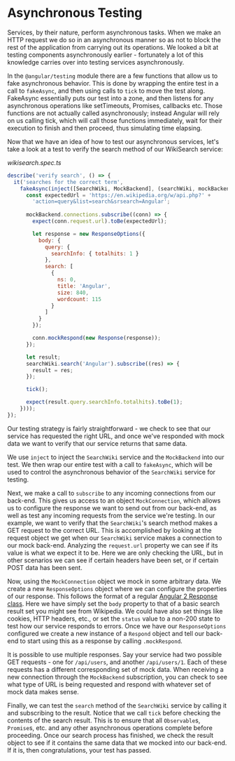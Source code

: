 # Asynchronous Testing

Services, by their nature, perform asynchronous tasks. When we make an HTTP request we do so in an asynchronous manner so as not to block the rest of the application from carrying out its operations. We looked a bit at testing components asynchronously earlier - fortunately a lot of this knowledge carries over into testing services asynchronously. 

In the `@angular/testing` module there are a few functions that allow us to fake asynchronous behavior. This is done by wrapping the entire test in a call to `fakeAsync`, and then using calls to `tick` to move the test along. FakeAsync essentially puts our test into a zone, and then listens for any asynchronous operations like setTimeouts, Promises, callbacks etc. Those functions are not actually called asynchronously; instead Angular will rely on us calling tick, which will call those functions immediately, wait for their execution to finish and then proceed, thus simulating time elapsing.

Now that we have an idea of how to test our asynchronous services, let's take a look at a test to verify the search method of our WikiSearch service:

*wikisearch.spec.ts*

```js
describe('verify search', () => {
  it('searches for the correct term',
    fakeAsync(inject([SearchWiki, MockBackend], (searchWiki, mockBackend) => {
      const expectedUrl = 'https://en.wikipedia.org/w/api.php?' +
        'action=query&list=search&srsearch=Angular';
        
      mockBackend.connections.subscribe((conn) => {
        expect(conn.request.url).toBe(expectedUrl);

        let response = new ResponseOptions({
          body: {
            query: {
              searchInfo: { totalhits: 1 }
            },
            search: [
              {
                ns: 0,
                title: 'Angular',
                size: 840,
                wordcount: 115
              }
            ]
          }
        });

        conn.mockRespond(new Response(response));
      });

      let result;
      searchWiki.search('Angular').subscribe((res) => {
        result = res;
      });

      tick();

      expect(result.query.searchInfo.totalhits).toBe(1);
    })));
});

```

Our testing strategy is fairly straightforward - we check to see that our service has requested the right URL, and once we've responded with mock data we want to verify that our service returns that same data.

We use `inject` to inject the `SearchWiki` service and the `MockBackend` into our test. We then wrap our entire test with a call to `fakeAsync`, which will be used to control the asynchronous behavior of the `SearchWiki` service for testing.

Next, we make a call to `subscribe` to any incoming connections from our back-end. This gives us access to an object `MockConnection`, which allows us to configure the response we want to send out from our back-end, as well as test any incoming requests from the service we're testing. In our example, we want to verify that the `SearchWiki`'s search method makes a GET request to the correct URL. This is accomplished by looking at the request object we get when our `SearchWiki` service makes a connection to our mock back-end. Analyzing the `request.url` property we can see if its value is what we expect it to be. Here we are only checking the URL, but in other scenarios we can see if certain headers have been set, or if certain POST data has been sent.

Now, using the `MockConnection` object we mock in some arbitrary data. We create a new `ResponseOptions` object where we can configure the properties of our response. This follows the format of a regular [Angular 2 Response class](https://angular.io/docs/js/latest/api/http/Response-class.html). Here we have simply set the `body` property to that of a basic search result set you might see from Wikipedia. We could have also set things like cookies, HTTP headers, etc., or set the `status` value to a non-200 state to test how our service responds to errors. Once we have our `ResponseOptions` configured we create a new instance of a `Respond` object and tell our back-end to start using this as a response by calling `.mockRespond`.

It is possible to use multiple responses. Say your service had two possible GET requests - one for `/api/users`, and another `/api/users/1`. Each of these requests has a different corresponding set of mock data. When receiving a new connection through the `MockBackend` subscription, you can check to see what type of URL is being requested and respond with whatever set of mock data makes sense.

Finally, we can test the `search` method of the `SearchWiki` service by calling it and subscribing to the result. Notice that we call `tick` before checking the contents of the search result. This is to ensure that all `Observable`s, `Promise`s, etc. and any other asynchronous operations complete before proceeding. Once our search process has finished, we check the result object to see if it contains the same data that we mocked into our back-end. If it is, then congratulations, your test has passed.
